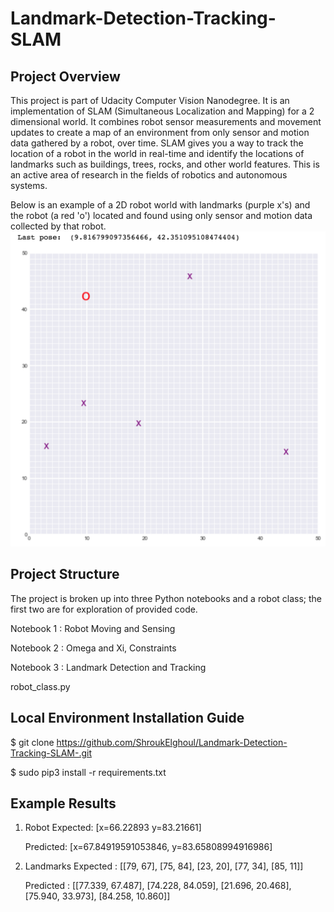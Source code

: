 # Landmark-Detection-Tracking-SLAM
## Project Overview
This project is part of Udacity Computer Vision Nanodegree. It is an implementation of SLAM (Simultaneous Localization and Mapping) for a 2 dimensional world.
It combines robot sensor measurements and movement updates to create a map of an environment from only sensor and motion data gathered by a robot, over time. SLAM gives you a way to track the location of a robot in the world in real-time and identify the locations of landmarks such as buildings, trees, rocks, and other world features. This is an active area of research in the fields of robotics and autonomous systems.

Below is an example of a 2D robot world with landmarks (purple x's) and the robot (a red 'o') located and found using only sensor and motion data collected by that robot.
![](images/robot_world.png)

## Project Structure

The project is broken up into three Python notebooks and a robot class; the first two are for exploration of provided code.

Notebook 1 : Robot Moving and Sensing

Notebook 2 : Omega and Xi, Constraints

Notebook 3 : Landmark Detection and Tracking

robot_class.py

## Local Environment Installation Guide

$ git clone https://github.com/ShroukElghoul/Landmark-Detection-Tracking-SLAM-.git

$ sudo pip3 install -r requirements.txt

## Example Results
1) Robot
   Expected: [x=66.22893 y=83.21661]

   Predicted: [x=67.84919591053846, y=83.65808994916986]

2) Landmarks
   Expected : [[79, 67], [75, 84], [23, 20], [77, 34], [85, 11]]

   Predicted : [[77.339, 67.487], [74.228, 84.059], [21.696, 20.468], [75.940, 33.973], [84.258, 10.860]]

